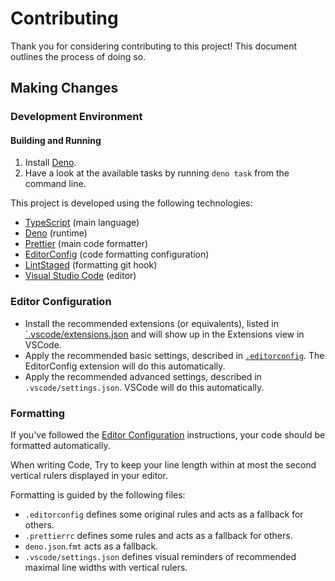 # Contributing

Thank you for considering contributing to this project! This document outlines the process of doing so.

## Making Changes

### Development Environment

#### Building and Running

1. Install [Deno](https://deno.land/).
2. Have a look at the available tasks by running `deno task` from the command line.

This project is developed using the following technologies:

- [TypeScript](https://www.typescriptlang.org/) (main language)
- [Deno](https://deno.land/) (runtime)
- [Prettier](https://prettier.io/) (main code formatter)
- [EditorConfig](https://editorconfig.org/) (code formatting configuration)
- [LintStaged](https://github.com/okonet/lint-staged) (formatting git hook)
- [Visual Studio Code](https://github.com/microsoft/vscode) (editor)

### Editor Configuration

- Install the recommended extensions (or equivalents), listed in [`.vscode/extensions.json](../.vscode/extensions.json) and will show up in the Extensions view in VSCode.
- Apply the recommended basic settings, described in [`.editorconfig`](../.editorconfig). The EditorConfig extension will do this automatically.
- Apply the recommended advanced settings, described in `.vscode/settings.json`. VSCode will do this automatically.

### Formatting

If you've followed the [Editor Configuration](#editor-configuration) instructions, your code should be formatted automatically.

When writing Code, Try to keep your line length within at most the second vertical rulers displayed in your editor.

Formatting is guided by the following files:

- `.editorconfig` defines some original rules and acts as a fallback for others.
- `.prettierrc` defines some rules and acts as a fallback for others.
- `deno.json`.`fmt` acts as a fallback.
- `.vscode/settings.json` defines visual reminders of recommended maximal line widths with vertical rulers.
